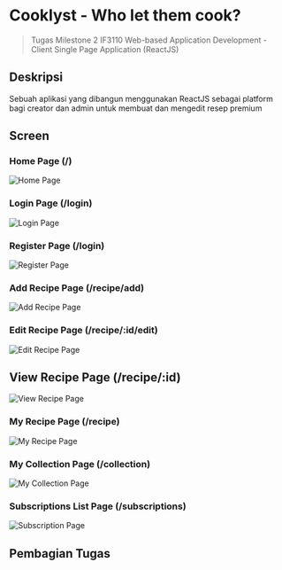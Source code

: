 # Cooklyst - Who let them cook?
> Tugas Milestone 2 IF3110 Web-based Application Development - Client Single Page Application (ReactJS)

## Deskripsi
Sebuah aplikasi yang dibangun menggunakan ReactJS sebagai platform bagi creator dan admin untuk membuat dan mengedit resep premium

## Screen

### Home Page  (/)
![Home Page](readme/home.jpg)

### Login Page  (/login)
![Login Page](readme/login.jpg)

### Register Page  (/login)
![Register Page](readme/register.jpg)

### Add Recipe Page  (/recipe/add)
![Add Recipe Page](readme/add_recipe.jpg)

### Edit Recipe Page  (/recipe/:id/edit)
![Edit Recipe Page](readme/edit_recipe.jpg)

## View Recipe Page (/recipe/:id)
![View Recipe Page](readme/view_recipe.jpg)

### My Recipe Page  (/recipe)
![My Recipe Page](readme/my_recipe.jpg)

### My Collection Page  (/collection)
![My Collection Page](readme/my_collection.jpg)

### Subscriptions List Page (/subscriptions)
![Subscription Page](readme/subscriptions.jpg)

## Pembagian Tugas
